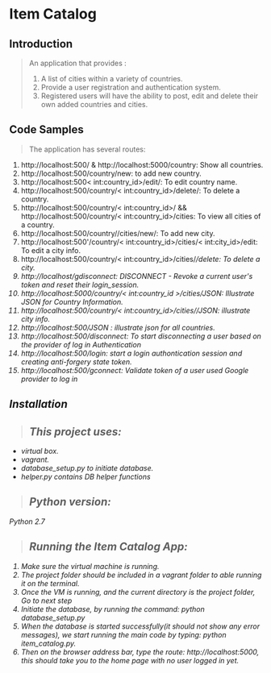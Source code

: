 # Item Catalog

## Introduction

> An application that provides : <br/><ol><li> A list of cities within a variety of countries.</li><li>Provide a user registration and authentication system. </li> <li>Registered users will have the ability to post, edit and delete their own added countries and cities. </li></ol>

## Code Samples

> The application has several routes:<br/>
<ol>
<li>http://localhost:500/ & http://localhost:5000/country: Show all countries.</li>
<li>http://localhost:500/country/new: to add new country.</li>
<li>http://localhost:500< int:country_id>/edit/: To edit country name.</li>
<li>http://localhost:500/country/< int:country_id>/delete/: To delete a country.</li>
<li>http://localhost:500/country/< int:country_id>/ && http://localhost:500/country/< int:country_id>/cities: To view all cities of a country.</li>
<li>http://localhost:500/country/<int:country_id >/cities/new/: To add new city.</li>
<li>http://localhost:500'/country/< int:country_id>/cities/< int:city_id>/edit: To edit a city info.</li>
<li>http://localhost:500/country/< int:country_id>/cities/<I nt:city_id>/delete: To delete a city.</li>
<li>http://localhost/gdisconnect: DISCONNECT - Revoke a current user's token and reset their login_session.</li>
<li>http://localhost:5000/country/< int:country_id >/cities/JSON:  Illustrate JSON for  Country Information.</li>
<li>http://localhost:500/country/< int:country_id>/cities/<int:city_id>/JSON: illustrate city info.</li>
<li>http://localhost:500/JSON : illustrate json for all countries. </li>
<li>http://localhost:500/disconnect: To start disconnecting a user based on the provider of log in Authentication</li>
<li>http://localhost:500/login: start a login authontication session and creating anti-forgery state token.
</li>
<li>http://localhost:500/gconnect: Validate token of a user used Google provider to log in</li>
</ol>

## Installation

>## This project uses:
<ul>
<li>virtual box.</li>
<li>vagrant.</li>
<li>database_setup.py to initiate database.</li>
<li>helper.py contains DB helper functions</li>
</ul>

> ## Python version: <br/>
Python 2.7

>## Running the Item Catalog App:
<ol>
<li> Make sure the virtual machine is running.</li>
<li>The project folder should be included in a vagrant folder to able running it on the terminal. </li>
<li>Once the VM is running, and the current directory is the project folder, Go to next step</li>
<li>Initiate the database, by running the command: python database_setup.py</li>
<li>When the database is started successfully(it should not show any error messages), we start running the main code by typing: python item_catalog.py.</li>
<li>Then on the browser address bar, type the route: http://localhost:5000, this should take you to the home page with no user logged in yet.</li>
</ol>

